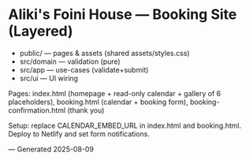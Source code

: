 # Aliki's Foini House — Booking Site (Layered)

- public/ — pages & assets (shared assets/styles.css)
- src/domain — validation (pure)
- src/app — use-cases (validate+submit)
- src/ui — UI wiring

Pages: index.html (homepage + read-only calendar + gallery of 6 placeholders), booking.html (calendar + booking form), booking-confirmation.html (thank you)

Setup: replace CALENDAR_EMBED_URL in index.html and booking.html. Deploy to Netlify and set form notifications.

— Generated 2025-08-09
